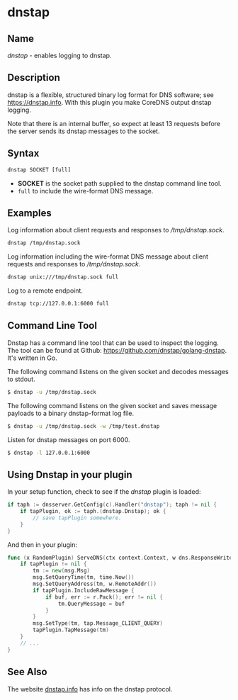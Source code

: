 # dnstap

## Name

*dnstap* - enables logging to dnstap.

## Description

dnstap is a flexible, structured binary log format for DNS software; see https://dnstap.info. With this
plugin you make CoreDNS output dnstap logging.

Note that there is an internal buffer, so expect at least 13 requests before the server sends its
dnstap messages to the socket.

## Syntax

~~~ txt
dnstap SOCKET [full]
~~~

* **SOCKET** is the socket path supplied to the dnstap command line tool.
* `full` to include the wire-format DNS message.

## Examples

Log information about client requests and responses to */tmp/dnstap.sock*.

~~~ txt
dnstap /tmp/dnstap.sock
~~~

Log information including the wire-format DNS message about client requests and responses to */tmp/dnstap.sock*.

~~~ txt
dnstap unix:///tmp/dnstap.sock full
~~~

Log to a remote endpoint.

~~~ txt
dnstap tcp://127.0.0.1:6000 full
~~~

## Command Line Tool

Dnstap has a command line tool that can be used to inspect the logging. The tool can be found
at Github: <https://github.com/dnstap/golang-dnstap>. It's written in Go.

The following command listens on the given socket and decodes messages to stdout.

~~~ sh
$ dnstap -u /tmp/dnstap.sock
~~~

The following command listens on the given socket and saves message payloads to a binary dnstap-format log file.

~~~ sh
$ dnstap -u /tmp/dnstap.sock -w /tmp/test.dnstap
~~~

Listen for dnstap messages on port 6000.

~~~ sh
$ dnstap -l 127.0.0.1:6000
~~~

## Using Dnstap in your plugin

In your setup function, check to see if the *dnstap* plugin is loaded:

~~~ go
if taph := dnsserver.GetConfig(c).Handler("dnstap"); taph != nil {
    if tapPlugin, ok := taph.(dnstap.Dnstap); ok {
        // save tapPlugin somewhere.
    }
}
~~~

And then in your plugin:

~~~ go
func (x RandomPlugin) ServeDNS(ctx context.Context, w dns.ResponseWriter, r *dns.Msg) (int, error) {
    if tapPlugin != nil {
        tm := new(msg.Msg)
        msg.SetQueryTime(tm, time.Now())
        msg.SetQueryAddress(tm, w.RemoteAddr())
        if tapPlugin.IncludeRawMessage {
            if buf, err := r.Pack(); err != nil {
                tm.QueryMessage = buf
            }
        }
        msg.SetType(tm, tap.Message_CLIENT_QUERY)
        tapPlugin.TapMessage(tm)
    }
    // ...
}
~~~

## See Also

The website [dnstap.info](https://dnstap.info) has info on the dnstap protocol.
